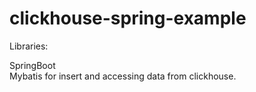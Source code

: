 # clickhouse-spring-example

Libraries:

SpringBoot <br>
Mybatis for insert and accessing data from clickhouse.
